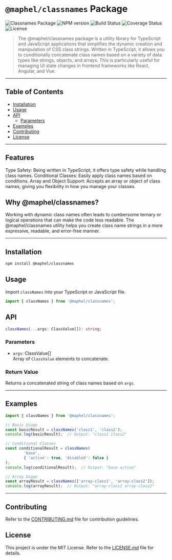 # `@maphel/classnames` Package
![Classnames Package](https://img.shields.io/badge/@maphel-classnames-8A2BE2)
![NPM version](https://img.shields.io/npm/v/@maphel/classnames.svg)
![Build Status](https://img.shields.io/github/actions/workflow/status/maphel/classnames/build.yml)
![Coverage Status](https://img.shields.io/coverallsCoverage/github/maphel/classnames)
![License](https://img.shields.io/github/license/maphel/classnames)

> The @maphel/classnames package is a utility library for TypeScript and JavaScript applications that simplifies the dynamic creation and manipulation of CSS class strings. Written in TypeScript, it allows you to conditionally concatenate class names based on a variety of data types like strings, objects, and arrays. This is particularly useful for managing UI state changes in frontend frameworks like React, Angular, and Vue.

---

## Table of Contents
- [Installation](#Installation)
- [Usage](#Usage)
- [API](#API)
  - [Parameters](#Parameters)
- [Examples](#Examples)
- [Contributing](#Contributing)
- [License](#License)


---

## Features
Type Safety: Being written in TypeScript, it offers type safety while handling class names.
Conditional Classes: Easily apply class names based on conditions.
Array and Object Support: Accepts an array or object of class names, giving you flexibility in how you manage your classes.

## Why @maphel/classnames?
Working with dynamic class names often leads to cumbersome ternary or logical operations that can make the code less readable. The @maphel/classnames utility helps you create class name strings in a more expressive, readable, and error-free manner.

---

## Installation
```bash
npm install @maphel/classnames
```

## Usage
Import `classNames` into your TypeScript or JavaScript file.
```typescript
import { classNames } from '@maphel/classnames';
```

## API
```typescript
classNames(...args: ClassValue[]): string;
```

### Parameters
- `args`: ClassValue[]  
  Array of `ClassValue` elements to concatenate.

### Return Value
Returns a concatenated string of class names based on `args`.

---

## Examples
```typescript
import { classNames } from '@maphel/classnames';

// Basic Usage
const basicResult = classNames('class1', 'class2');
console.log(basicResult);  // Output: "class1 class2"

// Conditional Classes
const conditionalResult = classNames(
        'base',
        { 'active': true, 'disabled': false }
);
console.log(conditionalResult);  // Output: "base active"

// Array Usage
const arrayResult = classNames(['array-class1', 'array-class2']);
console.log(arrayResult);  // Output: "array-class1 array-class2"

```
---
## Contributing
Refer to the [CONTRIBUTING.md](./CONTRIBUTING.md) file for contribution guidelines.

## License
This project is under the MIT License. Refer to the [LICENSE.md](./LICENSE.md) file for details.
